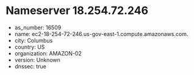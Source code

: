 # Nameserver 18.254.72.246

* as_number: 16509
* name: ec2-18-254-72-246.us-gov-east-1.compute.amazonaws.com.
* city: Columbus
* country: US
* organization: AMAZON-02
* version: Unknown
* dnssec: true
